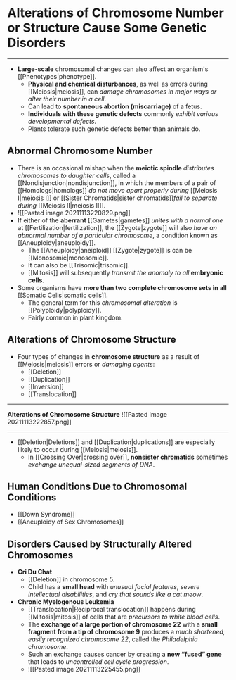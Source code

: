 # Alterations of Chromosome Number or Structure Cause Some Genetic Disorders
---
- **Large-scale** chromosomal changes can also affect an organism's [[Phenotypes|phenotype]].
	- **Physical and chemical disturbances**, as well as errors during [[Meiosis|meiosis]], can *damage chromosomes in major ways or alter their number in a cell*.
	- Can lead to **spontaneous abortion (miscarriage)** of a fetus.
	- **Individuals with these genetic defects** commonly *exhibit various developmental defects*.
	- Plants tolerate such genetic defects better than animals do.
## Abnormal Chromosome Number
- There is an occasional mishap when the **meiotic spindle** *distributes chromosomes to daughter cells*, called a [[Nondisjunction|nondisjunction]], in which the members of a pair of [[Homologs|homologs]] *do not move apart properly during* [[Meiosis I|meiosis I]] or [[Sister Chromatids|sister chromatids]]*fail to separate during* [[Meiosis II|meiosis II]].
- ![[Pasted image 20211113220829.png]]
- If either of the **aberrant** [[Gametes|gametes]] *unites with a normal one* at [[Fertilization|fertilization]], the [[Zygote|zygote]] will also *have an abnormal number of a particular chromosome*, a condition known as [[Aneuploidy|aneuploidy]].
	- The [[Aneuploidy|aneiploid]] [[Zygote|zygote]] is can be [[Monosomic|monosomic]].
	- It can also be [[Trisomic|trisomic]].
	- [[Mitosis]] will subsequently *transmit the anomaly to all* **embryonic cells**.
- Some organisms have **more than two complete chromosome sets in all** [[Somatic Cells|somatic cells]].
	- The general term for this *chromosomal alteration* is [[Polyploidy|polyploidy]].
	- Fairly common in plant kingdom.
## Alterations of Chromosome Structure
- Four types of changes in **chromosome structure** as a result of [[Meiosis|meiosis]] errors or *damaging agents*:
	- [[Deletion]]
	- [[Duplication]]
	- [[Inversion]]
	- [[Translocation]]

---
**Alterations of Chromosome Structure**
![[Pasted image 20211113222857.png]]

---
- [[Deletion|Deletions]] and [[Duplication|duplications]] are especially likely to occur during [[Meiosis|meiosis]].
	- In [[Crossing Over|crossing over]], **nonsister chromatids** sometimes *exchange unequal-sized segments of DNA*.
## Human Conditions Due to Chromosomal Conditions
- [[Down Syndrome]]
- [[Aneuploidy of Sex Chromosomes]]
## Disorders Caused by Structurally Altered Chromosomes
- **Cri Du Chat**
	- [[Deletion]] in chromosome 5.
	- Child has a **small head** with *unusual facial features*, *severe intellectual disabilities*, and *cry that sounds like a cat meow*.
- **Chronic Myelogenous Leukemia**
	- [[Translocation|Reciprocal translocation]] happens during [[Mitosis|mitosis]] of cells that are *precursors to white blood cells*.
	- The **exchange of a large portion of chromosome 22** with a **small fragment from a tip of chromosome 9** produces a *much shortened, easily recognized chromosome 22*, called the *Philadelphia chromosome*. 
	- Such an exchange causes cancer by creating a **new “fused” gene** that leads to *uncontrolled cell cycle progression*.
	- ![[Pasted image 20211113225455.png]]